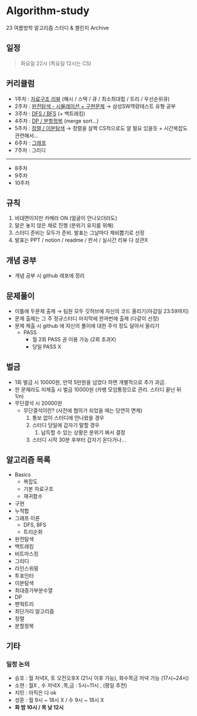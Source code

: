 # Algorithm-study
23 여름방학 알고리즘 스터디 &amp; 챌린지 Archive

## 일정

> 화요일 22시 (목요일 12시는 CS)
> 

## 커리큘럼

- 1주차 : [자료구조 리뷰](/1%EC%A3%BC%EC%B0%A8_%EC%9E%90%EB%A3%8C%EA%B5%AC%EC%A1%B0/) (해시 / 스택 / 큐 / 최소최대힙 / 트리 / 우선순위큐)
- 2주차 : [완전탐색 - 시뮬레이션 + 구현문제](/2%EC%A3%BC%EC%B0%A8_%EC%99%84%EC%A0%84%ED%83%90%EC%83%89%2C%EC%8B%9C%EB%AE%AC%EB%A0%88%EC%9D%B4%EC%85%98/) → 삼성SW역량테스트 유형 공부
- 3주차 : [DFS / BFS](/3%EC%A3%BC%EC%B0%A8_DFS%2CBFS/) (+ 백트래킹)
- 4주차 : [DP / 분할정복](/4%EC%A3%BC%EC%B0%A8_DP%2C%EB%B6%84%ED%95%A0%EC%A0%95%EB%B3%B5/) (merge sort…)
- 5주차 : [정렬 / 이분탐색](/5%EC%A3%BC%EC%B0%A8_%EC%A0%95%EB%A0%AC%2C%EC%9D%B4%EC%A7%84%ED%83%90%EC%83%89/) → 정렬을 살짝 CS적으로도 알 필요 있을듯 + 시간복잡도 관련해서…
- 6주차 : [그래프](/6%EC%A3%BC%EC%B0%A8_%EA%B7%B8%EB%9E%98%ED%94%84/)
- 7주차 : 그리디

---

- 8주차
- 9주차
- 10주차


## 규칙

1. 비대면이지만 카메라 ON (얼굴이 안나오더라도)
2. 말은 놓지 않은 채로 진행 (분위기 유지를 위해)
3. 스터디 준비는 모두가 준비. 발표는 그날마다 제비뽑기로 선정
4. 발표는 PPT / notion / readme / 판서 / 실시간 리뷰 다 상관X

## 개념 공부

- 개념 공부 시 github 레포에 정리

## 문제풀이

- 이틀에 두문제 출제 → 팀원 모두 깃허브에 자신의 코드 올리기(마감일 23:59까지)
- 문제 출제는 그 주 정규스터디 마지막에 한꺼번에 출제 (다같이 선정)
- 문제 제출 시 github 에 자신의 풀이에 대한 주석 정도 달아서 올리기
    - PASS
        - 월 2회 PASS 권 이용 가능 (2회 초과X)
        - 당일 PASS X

## 벌금

- 1회 벌금 시 10000원, 만약 5만원을 넘었다 하면 개별적으로 추가 과금.
- 한 문제라도 미제출 시 벌금 10000원 (카뱅 모임통장으로 관리. 스터디 끝난 뒤 1/n)
- 무단결석 시 20000원
    - 무단결석이란? (사전에 협의가 되었을 때는 당연히 면제)
        1. 통보 없이 스터디에 안나왔을 경우
        2. 스터디 당일에 갑자기 말할 경우
            1. 납득할 수 있는 상황은 분위기 봐서 결정
        3. 스터디 시작 30분 후부터 갑자기 온다거나…

## 알고리즘 목록

- Basics
    - 복잡도
    - 기본 자료구조
    - 재귀함수
- 구현
- 누적합
- 그래프 이론
    - DFS, BFS
    - 트리순회
- 완전탐색
- 백트래킹
- 비트마스킹
- 그리디
- 라인스위핑
- 투포인터
- 이분탐색
- 최대증가부분수열
- DP
- 펜웍트리
- 최단거리 알고리즘
- 정렬
- 분할정복

## 기타

### 일정 논의

- 승호 : 월 저녁X, 토 오전오후X (21시 이후 가능), 화수목금 저녁 가능 (17시~24시)
- 소현 : 월X , 수 저녁X ,목,금 : 5시~11시 , (평일 추천)
- 지민 : 아직은 다 ok
- 성훈 : 월 9시 ~ 18시 X / 수 9시 ~ 18시 X
- **화 밤 10시 / 목 낮 12시**
